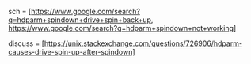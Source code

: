 sch = [https://www.google.com/search?q=hdparm+spindown+drive+spin+back+up, https://www.google.com/search?q=hdparm+spindown+not+working]

discuss = [https://unix.stackexchange.com/questions/726906/hdparm-causes-drive-spin-up-after-spindown]
